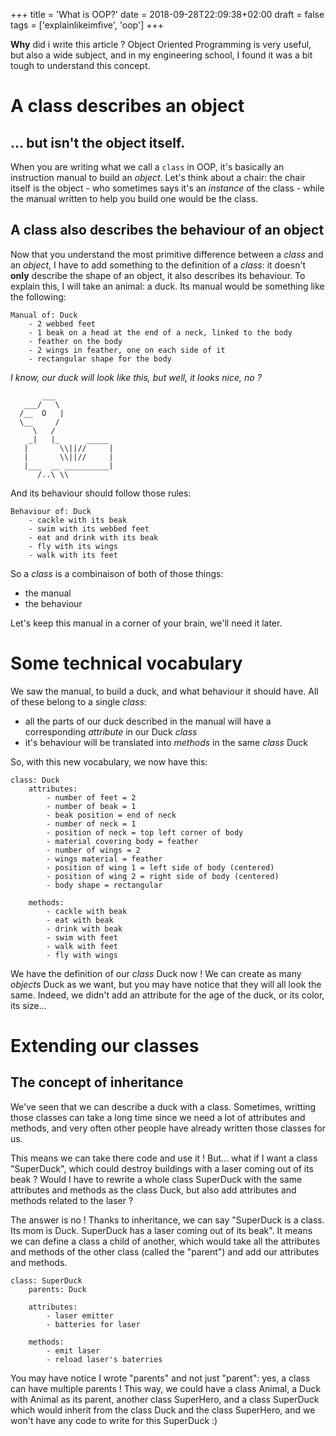 +++
title = 'What is OOP?'
date = 2018-09-28T22:09:38+02:00
draft = false
tags = ['explainlikeimfive', 'oop']
+++

**Why** did i write this article ? Object Oriented Programming is very useful, but also a wide subject, and in my engineering school, I found it was a bit tough to understand this concept.

# A class describes an object

## ... but isn't the object itself.

When you are writing what we call a `class` in OOP, it's basically an instruction manual to build an *object*. Let's think about a chair: the chair itself is the object - who sometimes says it's an *instance* of the class - while the manual written to help you build one would be the class.

## A class also describes the behaviour of an object

Now that you understand the most primitive difference between a *class* and an *object*, I have to add something to the definition of a *class*: it doesn't **only** describe the shape of an object, it also describes its behaviour. To explain this, I will take an animal: a duck. Its manual would be something like the following:

```
Manual of: Duck
    - 2 webbed feet
    - 1 beak on a head at the end of a neck, linked to the body
    - feather on the body
    - 2 wings in feather, one on each side of it
    - rectangular shape for the body
```

*I know, our duck will look like this, but well, it looks nice, no ?*

```
       ___
   ___/   \
  /__  O   |
  \__     /
     \   /
    _|   |_      _____
   |       \\||//     |
   |       \\||//     |
   |___  __ __________|
      /..\ \\
```

And its behaviour should follow those rules:

```
Behaviour of: Duck
    - cackle with its beak
    - swim with its webbed feet
    - eat and drink with its beak
    - fly with its wings
    - walk with its feet
```

So a *class* is a combinaison of both of those things:
- the manual
- the behaviour

Let's keep this manual in a corner of your brain, we'll need it later.

# Some technical vocabulary

We saw the manual, to build a duck, and what behaviour it should have. All of these belong to a single *class*:
- all the parts of our duck described in the manual will have a corresponding *attribute* in our Duck *class*
- it's behaviour will be translated into *methods* in the same *class* Duck

So, with this new vocabulary, we now have this:
```
class: Duck
    attributes:
        - number of feet = 2
        - number of beak = 1
        - beak position = end of neck
        - number of neck = 1
        - position of neck = top left corner of body
        - material covering body = feather
        - number of wings = 2
        - wings material = feather
        - position of wing 1 = left side of body (centered)
        - position of wing 2 = right side of body (centered)
        - body shape = rectangular
    
    methods:
        - cackle with beak
        - eat with beak
        - drink with beak
        - swim with feet
        - walk with feet
        - fly with wings
```

We have the definition of our *class* Duck now ! We can create as many *object*s Duck as we want, but you may have notice that they will all look the same. Indeed, we didn't add an attribute for the age of the duck, or its color, its size...

# Extending our classes

## The concept of inheritance

We've seen that we can describe a duck with a class. Sometimes, writting those classes can take a long time since we need a lot of attributes and methods, and very often other people have already written those classes for us.

This means we can take there code and use it ! But... what if I want a class "SuperDuck", which could destroy buildings with a laser coming out of its beak ? Would I have to rewrite a whole class SuperDuck with the same attributes and methods as the class Duck, but also add attributes and methods related to the laser ?

The answer is no ! Thanks to inheritance, we can say "SuperDuck is a class. Its mom is Duck. SuperDuck has a laser coming out of its beak". It means we can define a class a child of another, which would take all the attributes and methods of the other class (called the "parent") and add our attributes and methods.

```
class: SuperDuck
    parents: Duck

    attributes:
        - laser emitter
        - batteries for laser

    methods:
        - emit laser
        - reload laser's baterries
```

You may have notice I wrote "parents" and not just "parent": yes, a class can have multiple parents ! This way, we could have a class Animal, a Duck with Animal as its parent, another class SuperHero, and a class SuperDuck which would inherit from the class Duck and the class SuperHero, and we won't have any code to write for this SuperDuck :)

